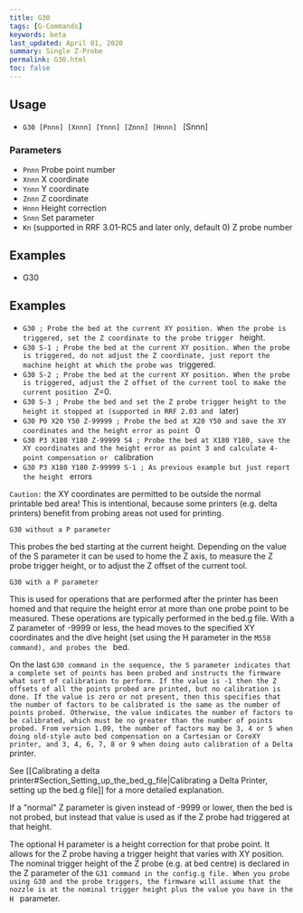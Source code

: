 ```yaml
---
title: G30
tags: [G-Commands] 
keywords: beta 
last_updated: April 01, 2020 
summary: Single Z-Probe 
permalink: G30.html
toc: false 
---
```



## Usage

* ` G30 [Pnnn] [Xnnn] [Ynnn] [Znnn] [Hnnn]  ` [Snnn]

### Parameters

* `Pnnn` Probe point number
* `Xnnn` X coordinate
* `Ynnn` Y coordinate
* `Znnn` Z coordinate
* `Hnnn` Height correction
* `Snnn` Set parameter
* `Kn` (supported in RRF 3.01-RC5 and later only, default 0) Z probe number

## Examples

* G30

## Examples

* ` G30 ; Probe the bed at the current XY position. When the probe is triggered, set the Z coordinate to the probe trigger  ` height.
* ` G30 S-1 ; Probe the bed at the current XY position. When the probe is triggered, do not adjust the Z coordinate, just report the machine height at which the probe was  ` triggered.
* ` G30 S-2 ; Probe the bed at the current XY position. When the probe is triggered, adjust the Z offset of the current tool to make the current position  ` Z=0.
* ` G30 S-3 ; Probe the bed and set the Z probe trigger height to the height it stopped at (supported in RRF 2.03 and  ` later)
* ` G30 P0 X20 Y50 Z-99999 ; Probe the bed at X20 Y50 and save the XY coordinates and the height error as point  ` 0
* ` G30 P3 X180 Y180 Z-99999 S4 ; Probe the bed at X180 Y180, save the XY coordinates and the height error as point 3 and calculate 4-point compensation or  ` calibration
* ` G30 P3 X180 Y180 Z-99999 S-1 ; As previous example but just report the height  ` errors

`Caution:` the XY coordinates are permitted to be outside the normal printable bed area! This is intentional, because some printers (e.g. delta printers) benefit from probing areas not used for printing.

`G30 without a P parameter`

This probes the bed starting at the current height.  Depending on the value of the S parameter it can be used to home the Z axis, to measure the Z probe trigger height, or to adjust the Z offset of the current tool.

`G30 with a P parameter`

This is used for operations that are performed after the printer has been homed and  that require the height error at more than one probe point to be measured. These operations are typically performed in the bed.g file. With a Z parameter of -9999 or less, the head moves to the specified XY coordinates and the dive height (set using the H parameter in the ` M558 command), and probes the  ` bed.

On the last ` G30 command in the sequence, the S parameter indicates that a complete set of points has been probed and instructs the firmware what sort of calibration to perform. If the value is -1 then the Z offsets of all the points probed are printed, but no calibration is done. If the value is zero or not present, then this specifies that the number of factors to be calibrated is the same as the number of points probed. Otherwise, the value indicates the number of factors to be calibrated, which must be no greater than the number of points probed. From version 1.09, the number of factors may be 3, 4 or 5 when doing old-style auto bed compensation on a Cartesian or CoreXY printer, and 3, 4, 6, 7, 8 or 9 when doing auto calibration of a Delta  ` printer.

See [[Calibrating a delta printer#Section_Setting_up_the_bed_g_file|Calibrating a Delta Printer, setting up the bed.g file]] for a more detailed explanation.

If a "normal" Z parameter is given instead of -9999 or lower, then the bed is not probed, but instead that value is used as if the Z probe had triggered at that height.

The optional H parameter is a height correction for that probe point. It allows for the Z probe having a trigger height that varies with XY position. The nominal trigger height of the Z probe (e.g. at bed centre) is declared in the Z parameter of the ` G31 command in the config.g file. When you probe using G30 and the probe triggers, the firmware will assume that the nozzle is at the nominal trigger height plus the value you have in the H  ` parameter.

